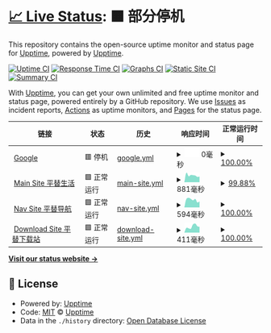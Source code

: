 # [📈 Live Status](https://demo.upptime.js.org): <!--live status--> **🟧 部分停机**

This repository contains the open-source uptime monitor and status page for [Upptime](https://upptime.js.org), powered by [Upptime](https://github.com/upptime/upptime).

[![Uptime CI](https://github.com/edmondsket/upptime/workflows/Uptime%20CI/badge.svg)](https://github.com/edmondsket/upptime/actions?query=workflow%3A%22Uptime+CI%22)
[![Response Time CI](https://github.com/edmondsket/upptime/workflows/Response%20Time%20CI/badge.svg)](https://github.com/edmondsket/upptime/actions?query=workflow%3A%22Response+Time+CI%22)
[![Graphs CI](https://github.com/edmondsket/upptime/workflows/Graphs%20CI/badge.svg)](https://github.com/edmondsket/upptime/actions?query=workflow%3A%22Graphs+CI%22)
[![Static Site CI](https://github.com/edmondsket/upptime/workflows/Static%20Site%20CI/badge.svg)](https://github.com/edmondsket/upptime/actions?query=workflow%3A%22Static+Site+CI%22)
[![Summary CI](https://github.com/edmondsket/upptime/workflows/Summary%20CI/badge.svg)](https://github.com/edmondsket/upptime/actions?query=workflow%3A%22Summary+CI%22)

With [Upptime](https://upptime.js.org), you can get your own unlimited and free uptime monitor and status page, powered entirely by a GitHub repository. We use [Issues](https://github.com/upptime/upptime/issues) as incident reports, [Actions](https://github.com/edmondsket/upptime/actions) as uptime monitors, and [Pages](https://demo.upptime.js.org) for the status page.

<!--start: status pages-->
<!-- This summary is generated by Upptime (https://github.com/upptime/upptime) -->
<!-- Do not edit this manually, your changes will be overwritten -->
<!-- prettier-ignore -->
| 链接 | 状态 | 历史 | 响应时间 | 正常运行时间 |
| --- | ------ | ------- | ------------- | ------ |
| <img alt="" src="https://favicons.githubusercontent.com/www.goo000gle.cm" height="13"> [Google](https://www.goo000gle.cm) | 🟥 停机 | [google.yml](https://github.com/edmondsket/upptime/commits/HEAD/history/google.yml) | <details><summary><img alt="响应时间图像" src="./graphs/google/response-time-week.png" height="20"> 0毫秒</summary><br><a href="https://edmondsket.github.io/upptime/history/google"><img alt="响应时间 117" src="https://img.shields.io/endpoint?url=https%3A%2F%2Fraw.githubusercontent.com%2Fedmondsket%2Fupptime%2FHEAD%2Fapi%2Fgoogle%2Fresponse-time.json"></a><br><a href="https://edmondsket.github.io/upptime/history/google"><img alt="24 小时响应时间 0" src="https://img.shields.io/endpoint?url=https%3A%2F%2Fraw.githubusercontent.com%2Fedmondsket%2Fupptime%2FHEAD%2Fapi%2Fgoogle%2Fresponse-time-day.json"></a><br><a href="https://edmondsket.github.io/upptime/history/google"><img alt="7 天正常运行时间 0" src="https://img.shields.io/endpoint?url=https%3A%2F%2Fraw.githubusercontent.com%2Fedmondsket%2Fupptime%2FHEAD%2Fapi%2Fgoogle%2Fresponse-time-week.json"></a><br><a href="https://edmondsket.github.io/upptime/history/google"><img alt="30天的正常运行时间 0" src="https://img.shields.io/endpoint?url=https%3A%2F%2Fraw.githubusercontent.com%2Fedmondsket%2Fupptime%2FHEAD%2Fapi%2Fgoogle%2Fresponse-time-month.json"></a><br><a href="https://edmondsket.github.io/upptime/history/google"><img alt="1年的正常运行时间 117" src="https://img.shields.io/endpoint?url=https%3A%2F%2Fraw.githubusercontent.com%2Fedmondsket%2Fupptime%2FHEAD%2Fapi%2Fgoogle%2Fresponse-time-year.json"></a></details> | <details><summary><a href="https://edmondsket.github.io/upptime/history/google">100.00%</a></summary><a href="https://edmondsket.github.io/upptime/history/google"><img alt="正常运行时间 100.00%" src="https://img.shields.io/endpoint?url=https%3A%2F%2Fraw.githubusercontent.com%2Fedmondsket%2Fupptime%2FHEAD%2Fapi%2Fgoogle%2Fuptime.json"></a><br><a href="https://edmondsket.github.io/upptime/history/google"><img alt="24 小时正常运行时间 100.00%" src="https://img.shields.io/endpoint?url=https%3A%2F%2Fraw.githubusercontent.com%2Fedmondsket%2Fupptime%2FHEAD%2Fapi%2Fgoogle%2Fuptime-day.json"></a><br><a href="https://edmondsket.github.io/upptime/history/google"><img alt="7 天正常运行时间 100.00%" src="https://img.shields.io/endpoint?url=https%3A%2F%2Fraw.githubusercontent.com%2Fedmondsket%2Fupptime%2FHEAD%2Fapi%2Fgoogle%2Fuptime-week.json"></a><br><a href="https://edmondsket.github.io/upptime/history/google"><img alt="30天的正常运行时间 100.00%" src="https://img.shields.io/endpoint?url=https%3A%2F%2Fraw.githubusercontent.com%2Fedmondsket%2Fupptime%2FHEAD%2Fapi%2Fgoogle%2Fuptime-month.json"></a><br><a href="https://edmondsket.github.io/upptime/history/google"><img alt="1年的正常运行时间 100.00%" src="https://img.shields.io/endpoint?url=https%3A%2F%2Fraw.githubusercontent.com%2Fedmondsket%2Fupptime%2FHEAD%2Fapi%2Fgoogle%2Fuptime-year.json"></a></details>
| <img alt="" src="https://favicons.githubusercontent.com/cheapy.top" height="13"> [Main Site 平替生活](https://cheapy.top) | 🟩 正常运行 | [main-site.yml](https://github.com/edmondsket/upptime/commits/HEAD/history/main-site.yml) | <details><summary><img alt="响应时间图像" src="./graphs/main-site/response-time-week.png" height="20"> 881毫秒</summary><br><a href="https://edmondsket.github.io/upptime/history/main-site"><img alt="响应时间 764" src="https://img.shields.io/endpoint?url=https%3A%2F%2Fraw.githubusercontent.com%2Fedmondsket%2Fupptime%2FHEAD%2Fapi%2Fmain-site%2Fresponse-time.json"></a><br><a href="https://edmondsket.github.io/upptime/history/main-site"><img alt="24 小时响应时间 667" src="https://img.shields.io/endpoint?url=https%3A%2F%2Fraw.githubusercontent.com%2Fedmondsket%2Fupptime%2FHEAD%2Fapi%2Fmain-site%2Fresponse-time-day.json"></a><br><a href="https://edmondsket.github.io/upptime/history/main-site"><img alt="7 天正常运行时间 881" src="https://img.shields.io/endpoint?url=https%3A%2F%2Fraw.githubusercontent.com%2Fedmondsket%2Fupptime%2FHEAD%2Fapi%2Fmain-site%2Fresponse-time-week.json"></a><br><a href="https://edmondsket.github.io/upptime/history/main-site"><img alt="30天的正常运行时间 979" src="https://img.shields.io/endpoint?url=https%3A%2F%2Fraw.githubusercontent.com%2Fedmondsket%2Fupptime%2FHEAD%2Fapi%2Fmain-site%2Fresponse-time-month.json"></a><br><a href="https://edmondsket.github.io/upptime/history/main-site"><img alt="1年的正常运行时间 764" src="https://img.shields.io/endpoint?url=https%3A%2F%2Fraw.githubusercontent.com%2Fedmondsket%2Fupptime%2FHEAD%2Fapi%2Fmain-site%2Fresponse-time-year.json"></a></details> | <details><summary><a href="https://edmondsket.github.io/upptime/history/main-site">99.88%</a></summary><a href="https://edmondsket.github.io/upptime/history/main-site"><img alt="正常运行时间 98.71%" src="https://img.shields.io/endpoint?url=https%3A%2F%2Fraw.githubusercontent.com%2Fedmondsket%2Fupptime%2FHEAD%2Fapi%2Fmain-site%2Fuptime.json"></a><br><a href="https://edmondsket.github.io/upptime/history/main-site"><img alt="24 小时正常运行时间 99.14%" src="https://img.shields.io/endpoint?url=https%3A%2F%2Fraw.githubusercontent.com%2Fedmondsket%2Fupptime%2FHEAD%2Fapi%2Fmain-site%2Fuptime-day.json"></a><br><a href="https://edmondsket.github.io/upptime/history/main-site"><img alt="7 天正常运行时间 99.88%" src="https://img.shields.io/endpoint?url=https%3A%2F%2Fraw.githubusercontent.com%2Fedmondsket%2Fupptime%2FHEAD%2Fapi%2Fmain-site%2Fuptime-week.json"></a><br><a href="https://edmondsket.github.io/upptime/history/main-site"><img alt="30天的正常运行时间 99.97%" src="https://img.shields.io/endpoint?url=https%3A%2F%2Fraw.githubusercontent.com%2Fedmondsket%2Fupptime%2FHEAD%2Fapi%2Fmain-site%2Fuptime-month.json"></a><br><a href="https://edmondsket.github.io/upptime/history/main-site"><img alt="1年的正常运行时间 98.71%" src="https://img.shields.io/endpoint?url=https%3A%2F%2Fraw.githubusercontent.com%2Fedmondsket%2Fupptime%2FHEAD%2Fapi%2Fmain-site%2Fuptime-year.json"></a></details>
| <img alt="" src="https://favicons.githubusercontent.com/nav.cheapy.top" height="13"> [Nav Site 平替导航](https://nav.cheapy.top) | 🟩 正常运行 | [nav-site.yml](https://github.com/edmondsket/upptime/commits/HEAD/history/nav-site.yml) | <details><summary><img alt="响应时间图像" src="./graphs/nav-site/response-time-week.png" height="20"> 594毫秒</summary><br><a href="https://edmondsket.github.io/upptime/history/nav-site"><img alt="响应时间 394" src="https://img.shields.io/endpoint?url=https%3A%2F%2Fraw.githubusercontent.com%2Fedmondsket%2Fupptime%2FHEAD%2Fapi%2Fnav-site%2Fresponse-time.json"></a><br><a href="https://edmondsket.github.io/upptime/history/nav-site"><img alt="24 小时响应时间 466" src="https://img.shields.io/endpoint?url=https%3A%2F%2Fraw.githubusercontent.com%2Fedmondsket%2Fupptime%2FHEAD%2Fapi%2Fnav-site%2Fresponse-time-day.json"></a><br><a href="https://edmondsket.github.io/upptime/history/nav-site"><img alt="7 天正常运行时间 594" src="https://img.shields.io/endpoint?url=https%3A%2F%2Fraw.githubusercontent.com%2Fedmondsket%2Fupptime%2FHEAD%2Fapi%2Fnav-site%2Fresponse-time-week.json"></a><br><a href="https://edmondsket.github.io/upptime/history/nav-site"><img alt="30天的正常运行时间 678" src="https://img.shields.io/endpoint?url=https%3A%2F%2Fraw.githubusercontent.com%2Fedmondsket%2Fupptime%2FHEAD%2Fapi%2Fnav-site%2Fresponse-time-month.json"></a><br><a href="https://edmondsket.github.io/upptime/history/nav-site"><img alt="1年的正常运行时间 394" src="https://img.shields.io/endpoint?url=https%3A%2F%2Fraw.githubusercontent.com%2Fedmondsket%2Fupptime%2FHEAD%2Fapi%2Fnav-site%2Fresponse-time-year.json"></a></details> | <details><summary><a href="https://edmondsket.github.io/upptime/history/nav-site">100.00%</a></summary><a href="https://edmondsket.github.io/upptime/history/nav-site"><img alt="正常运行时间 98.74%" src="https://img.shields.io/endpoint?url=https%3A%2F%2Fraw.githubusercontent.com%2Fedmondsket%2Fupptime%2FHEAD%2Fapi%2Fnav-site%2Fuptime.json"></a><br><a href="https://edmondsket.github.io/upptime/history/nav-site"><img alt="24 小时正常运行时间 100.00%" src="https://img.shields.io/endpoint?url=https%3A%2F%2Fraw.githubusercontent.com%2Fedmondsket%2Fupptime%2FHEAD%2Fapi%2Fnav-site%2Fuptime-day.json"></a><br><a href="https://edmondsket.github.io/upptime/history/nav-site"><img alt="7 天正常运行时间 100.00%" src="https://img.shields.io/endpoint?url=https%3A%2F%2Fraw.githubusercontent.com%2Fedmondsket%2Fupptime%2FHEAD%2Fapi%2Fnav-site%2Fuptime-week.json"></a><br><a href="https://edmondsket.github.io/upptime/history/nav-site"><img alt="30天的正常运行时间 100.00%" src="https://img.shields.io/endpoint?url=https%3A%2F%2Fraw.githubusercontent.com%2Fedmondsket%2Fupptime%2FHEAD%2Fapi%2Fnav-site%2Fuptime-month.json"></a><br><a href="https://edmondsket.github.io/upptime/history/nav-site"><img alt="1年的正常运行时间 98.74%" src="https://img.shields.io/endpoint?url=https%3A%2F%2Fraw.githubusercontent.com%2Fedmondsket%2Fupptime%2FHEAD%2Fapi%2Fnav-site%2Fuptime-year.json"></a></details>
| <img alt="" src="https://favicons.githubusercontent.com/dl.ptlife.eu.org" height="13"> [Download Site 平替下载站](https://dl.ptlife.eu.org) | 🟩 正常运行 | [download-site.yml](https://github.com/edmondsket/upptime/commits/HEAD/history/download-site.yml) | <details><summary><img alt="响应时间图像" src="./graphs/download-site/response-time-week.png" height="20"> 411毫秒</summary><br><a href="https://edmondsket.github.io/upptime/history/download-site"><img alt="响应时间 373" src="https://img.shields.io/endpoint?url=https%3A%2F%2Fraw.githubusercontent.com%2Fedmondsket%2Fupptime%2FHEAD%2Fapi%2Fdownload-site%2Fresponse-time.json"></a><br><a href="https://edmondsket.github.io/upptime/history/download-site"><img alt="24 小时响应时间 396" src="https://img.shields.io/endpoint?url=https%3A%2F%2Fraw.githubusercontent.com%2Fedmondsket%2Fupptime%2FHEAD%2Fapi%2Fdownload-site%2Fresponse-time-day.json"></a><br><a href="https://edmondsket.github.io/upptime/history/download-site"><img alt="7 天正常运行时间 411" src="https://img.shields.io/endpoint?url=https%3A%2F%2Fraw.githubusercontent.com%2Fedmondsket%2Fupptime%2FHEAD%2Fapi%2Fdownload-site%2Fresponse-time-week.json"></a><br><a href="https://edmondsket.github.io/upptime/history/download-site"><img alt="30天的正常运行时间 407" src="https://img.shields.io/endpoint?url=https%3A%2F%2Fraw.githubusercontent.com%2Fedmondsket%2Fupptime%2FHEAD%2Fapi%2Fdownload-site%2Fresponse-time-month.json"></a><br><a href="https://edmondsket.github.io/upptime/history/download-site"><img alt="1年的正常运行时间 373" src="https://img.shields.io/endpoint?url=https%3A%2F%2Fraw.githubusercontent.com%2Fedmondsket%2Fupptime%2FHEAD%2Fapi%2Fdownload-site%2Fresponse-time-year.json"></a></details> | <details><summary><a href="https://edmondsket.github.io/upptime/history/download-site">100.00%</a></summary><a href="https://edmondsket.github.io/upptime/history/download-site"><img alt="正常运行时间 98.71%" src="https://img.shields.io/endpoint?url=https%3A%2F%2Fraw.githubusercontent.com%2Fedmondsket%2Fupptime%2FHEAD%2Fapi%2Fdownload-site%2Fuptime.json"></a><br><a href="https://edmondsket.github.io/upptime/history/download-site"><img alt="24 小时正常运行时间 100.00%" src="https://img.shields.io/endpoint?url=https%3A%2F%2Fraw.githubusercontent.com%2Fedmondsket%2Fupptime%2FHEAD%2Fapi%2Fdownload-site%2Fuptime-day.json"></a><br><a href="https://edmondsket.github.io/upptime/history/download-site"><img alt="7 天正常运行时间 100.00%" src="https://img.shields.io/endpoint?url=https%3A%2F%2Fraw.githubusercontent.com%2Fedmondsket%2Fupptime%2FHEAD%2Fapi%2Fdownload-site%2Fuptime-week.json"></a><br><a href="https://edmondsket.github.io/upptime/history/download-site"><img alt="30天的正常运行时间 100.00%" src="https://img.shields.io/endpoint?url=https%3A%2F%2Fraw.githubusercontent.com%2Fedmondsket%2Fupptime%2FHEAD%2Fapi%2Fdownload-site%2Fuptime-month.json"></a><br><a href="https://edmondsket.github.io/upptime/history/download-site"><img alt="1年的正常运行时间 98.71%" src="https://img.shields.io/endpoint?url=https%3A%2F%2Fraw.githubusercontent.com%2Fedmondsket%2Fupptime%2FHEAD%2Fapi%2Fdownload-site%2Fuptime-year.json"></a></details>

<!--end: status pages-->

[**Visit our status website →**](https://demo.upptime.js.org)

## 📄 License

- Powered by: [Upptime](https://github.com/upptime/upptime)
- Code: [MIT](./LICENSE) © [Upptime](https://upptime.js.org)
- Data in the `./history` directory: [Open Database License](https://opendatacommons.org/licenses/odbl/1-0/)
